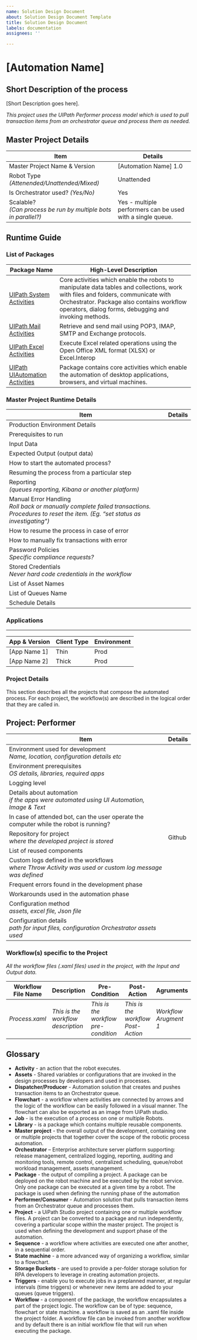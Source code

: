 ```yaml
---
name: Solution Design Document
about: Solution Design Document Template
title: Solution Design Document
labels: documentation
assignees: ''

---
```


# [Automation Name]

## Short Description of the process
[Short Description goes here].

*This project uses the UIPath Performer process model which is used to pull transaction items from an orchestrator queue and process them as needed.*

## Master Project Details
Item | Details
--- | ---
Master Project Name & Version | [Automation Name] 1.0
Robot Type <br> *(Attenended/Unattended/Mixed)* | Unattended
Is Orchestrator used? *(Yes/No)* | Yes
Scalable? <br> *(Can process be run by multiple bots in parallel?)* | Yes - multiple performers can be used with a single queue.

## Runtime Guide
### List of Packages
Package Name | High-Level Description
--- | ---
[UIPath System Activities](https://docs.uipath.com/activities/docs/about-the-system-activities-pack) | Core activities which enable the robots to manipulate data tables and collections, work with files and folders, communicate with Orchestrator. Package also contains workflow operators, dialog forms, debugging and invoking methods.
[UIPath Mail Activities](https://docs.uipath.com/activities/docs/about-the-mail-activities-pack) | Retrieve and send mail using POP3, IMAP, SMTP and Exchange protocols.
[UIPath Excel Activities](https://docs.uipath.com/activities/docs/about-the-excel-activities-pack) | Execute Excel related operations using the Open Office XML format (XLSX) or Excel.Interop
[UIPath UIAutomation Activities](https://docs.uipath.com/activities/docs/about-the-ui-automation-activities-pack) | Package contains core activities which enable the automation of desktop applications, browsers, and virtual machines.
### Master Project Runtime Details
Item | Details
--- | ---
Production Environment Details | 
Prerequisites to run |
Input Data |
Expected Output (output data) | 
How to start the automated process? |
Resuming the process from a particular step | 
Reporting <br> *(queues reporting, Kibana or another platform)* | 
Manual Error Handling <br> *Roll back or manually complete failed transactions. <br> Procedures to reset the item. (Eg. “set status as investigating")*| 
How to resume the process in case of error | 
How to manually fix transactions with error | 
Password Policies <br> *Specific compliance requests?* |
Stored Credentials <br> *Never hard code credentials in the workflow* | 
List of Asset Names |
List of Queues Name |
Schedule Details |

### **Applications**
---
App & Version | Client Type | Environment
--- | --- | ---
[App Name 1] | Thin | Prod
[App Name 2] | Thick | Prod

### **Project Details**
This section describes all the projects that compose the automated process. 
For each project, the workflow(s) are described in the logical order that they are called in.<br>

## Project: Performer
Item | Details
--- | ---
Environment used for development <br> *Name, location, configuration details etc* | 
Environment prerequisites <br> *OS details, libraries, required apps* | 
Logging level | 
Details about automation <br> *if the apps were automated using UI Automation, Image & Text* |
In case of attended bot, can the user operate the computer while the robot is running? |
Repository for project <br> *where the developed project is stored* | Github
List of reused components | 
Custom logs defined in the workflows <br> *where Throw Activity was used or custom log message was defined* | 
Frequent errors found in the development phase | 
Workarounds used in the automation phase | 
Configuration method <br> *assets, excel file, Json file* | 
Configuration details <br> *path for input files, configuration Orchestrator assets used* | 

### Workflow(s) specific to the Project 
*All the workflow files (.xaml files) used in the project, with the Input and Output data.*

| Workflow File Name | Description | Pre-Condition | Post-Action | Agruments | Comments |
| --- | --- | --- | --- | --- | --- |
| *Process.xaml*| *This is the workflow description* | *This is the workflow pre-condition* | *This is the workflow Post-Action* | *Workflow Arugment 1* | *Workflow Comment* |

## **Glossary**

- **Activity** - an action that the robot executes.
- **Assets** - Shared variables or configurations that are invoked in the design processes by developers and used in processes.
- **Dispatcher/Producer** - Automation solution that creates and pushes transaction items to an Orchestrator queue.
- **Flowchart** - a workflow where activities are connected by arrows and the logic of the workflow can be easily followed in a visual manner. The flowchart can also be exported as an image from UiPath studio.
- **Job** - is the execution of a process on one or multiple Robots.
- **Library** - is a package which contains multiple reusable components.
- **Master project** - the overall output of the development, containing one or multiple projects that together cover the scope of the robotic process automation.
- **Orchestrator** – Enterprise architecture server platform supporting: release management, centralized logging, reporting, auditing and monitoring tools, remote control, centralized scheduling, queue/robot workload management, assets management.
- **Package** - the output of compiling a project. A package can be deployed on the robot machine and be executed by the robot service. Only one package can be executed at a given time by a robot. The package is used when defining the running phase of the automation
- **Performer/Consumer** - Automation solution that pulls transaction items from an Orchestrator queue and processes them.
- **Project** - a UiPath Studio project containing one or multiple workflow files. A project can be converted to a package and run independently, covering a particular scope within the master project. The project is used when defining the development and support phase of the automation.
- **Sequence** - a workflow where activities are executed one after another, in a sequential order.
- **State machine** - a more advanced way of organizing a workflow, similar to a flowchart.
- **Storage Buckets** - are used to provide a per-folder storage solution for RPA developers to leverage in creating automation projects.
- **Triggers** - enable you to execute jobs in a preplanned manner, at regular intervals (time triggers) or whenever new items are added to your queues (queue triggers).
- **Workflow** - a component of the package, the workflow encapsulates a part of the project logic. The workflow can be of type: sequence, flowchart or state machine. a workflow is saved as an .xaml file inside the project folder. A workflow file can be invoked from another workflow and by default there is an initial workflow file that will run when executing the package.

